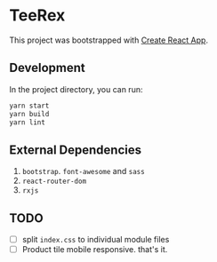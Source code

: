 # TeeRex

This project was bootstrapped with [Create React App](https://github.com/facebook/create-react-app).

## Development

In the project directory, you can run:

```bash
yarn start
yarn build
yarn lint
```

## External Dependencies

1. `bootstrap`. `font-awesome` and `sass`
2. `react-router-dom`
3. `rxjs`

## TODO

- [ ] split `index.css` to individual module files
- [ ] Product tile mobile responsive. that's it.